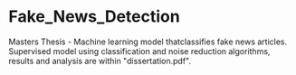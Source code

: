 # Fake_News_Detection
Masters Thesis - Machine learning model thatclassifies fake news articles. Supervised model using classification and noise reduction algorithms, results and analysis are within "dissertation.pdf".

